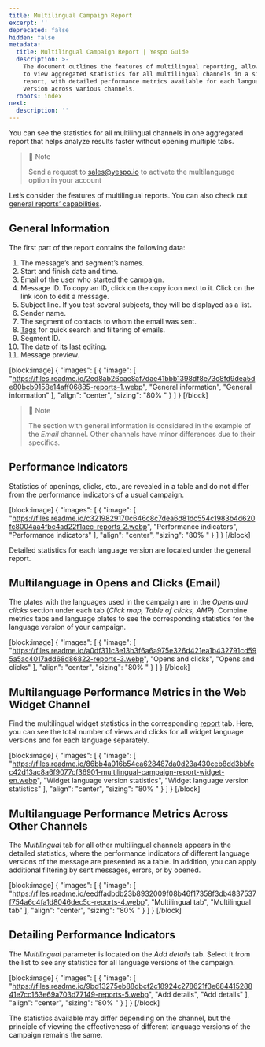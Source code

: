 ```yaml
---
title: Multilingual Campaign Report
excerpt: ''
deprecated: false
hidden: false
metadata:
  title: Multilingual Campaign Report | Yespo Guide
  description: >-
    The document outlines the features of multilingual reporting, allowing users
    to view aggregated statistics for all multilingual channels in a single
    report, with detailed performance metrics available for each language
    version across various channels.
  robots: index
next:
  description: ''
---
```

You can see the statistics for all multilingual channels in one aggregated report that helps analyze results faster without opening multiple tabs.

> 📘 Note
> 
> Send a request to [sales@yespo.io](mailto:sales@yespo.io) to activate the multilanguage option in your account

Let’s consider the features of multilingual reports. You can also check out [general reports’ capabilities](https://docs.yespo.io/docs/campaigns-analytics).

## General Information

The first part of the report contains the following data:

1. The message’s and segment’s names.
2. Start and finish date and time. 
3. Email of the user who started the campaign.
4. Message ID. To copy an ID, click on the copy icon next to it. Click on the link icon to edit a message.
5. Subject line. If you test several subjects, they will be displayed as a list.
6. Sender name.
7. The segment of contacts to whom the email was sent.
8. [Tags](https://docs.yespo.io/docs/how-add-tags) for quick search and filtering of emails.
9. Segment ID.
10. The date of its last editing.
11. Message preview.

[block:image]
{
  "images": [
    {
      "image": [
        "https://files.readme.io/2ed8ab26cae8af7dae41bbb1398df8e73c8fd9dea5de80bcb9158e14aff06885-reports-1.webp",
        "General information",
        "General information"
      ],
      "align": "center",
      "sizing": "80% "
    }
  ]
}
[/block]


> 📘 Note
> 
> The section with general information is considered in the example of the _Email_ channel. Other channels have minor differences due to their specifics.

## Performance Indicators

Statistics of openings, clicks, etc., are revealed in a table and do not differ from the performance indicators of a usual campaign.

[block:image]
{
  "images": [
    {
      "image": [
        "https://files.readme.io/c3219829170c646c8c7dea6d81dc554c1983b4d620fc8004aa4fbc4ad22f1aec-reports-2.webp",
        "Performance indicators",
        "Performance indicators"
      ],
      "align": "center",
      "sizing": "80% "
    }
  ]
}
[/block]


Detailed statistics for each language version are located under the general report.

## Multilanguage in Opens and Clicks (Email)

The plates with the languages used in the campaign are in the _Opens and clicks_ section under each tab (_Click map, Table of clicks, AMP_). Combine metrics tabs and language plates to see the corresponding statistics for the language version of your campaign.

[block:image]
{
  "images": [
    {
      "image": [
        "https://files.readme.io/a0df311c3e13b3f6a6a975e326d421ea1b432791cd595a5ac4017add68d86822-reports-3.webp",
        "Opens and clicks",
        "Opens and clicks"
      ],
      "align": "center",
      "sizing": "80% "
    }
  ]
}
[/block]


## Multilanguage Performance Metrics in the Web Widget Channel

Find the multilingual widget statistics in the corresponding [report](https://docs.yespo.io/docs/widget-analytics) tab. Here, you can see the total number of views and clicks for all widget language versions and for each language separately.

[block:image]
{
  "images": [
    {
      "image": [
        "https://files.readme.io/86bb4a016b54ea628487da0d23a430ceb8dd3bbfcc42d13ac8a6f9077cf36901-multilingual-campaign-report-widget-en.webp",
        "Widget language version statistics",
        "Widget language version statistics"
      ],
      "align": "center",
      "sizing": "80% "
    }
  ]
}
[/block]


## Multilanguage Performance Metrics Across Other Channels

The _Multilingual_ tab for all other multilingual channels appears in the detailed statistics, where the performance indicators of different language versions of the message are presented as a table. In addition, you can apply additional filtering by sent messages, errors, or by opened.

[block:image]
{
  "images": [
    {
      "image": [
        "https://files.readme.io/eedffadbdb23b8932009f08b46f17358f3db4837537f754a6c4fa1d8046dec5c-reports-4.webp",
        "Multilingual tab",
        "Multilingual tab"
      ],
      "align": "center",
      "sizing": "80% "
    }
  ]
}
[/block]


## Detailing Performance Indicators

The _Multilingual_ parameter is located on the _Add details_ tab. Select it from the list to see any statistics for all language versions of the campaign.

[block:image]
{
  "images": [
    {
      "image": [
        "https://files.readme.io/9bd13275eb88dbcf2c18924c278621f3e68441528841e7cc163e69a703d77149-reports-5.webp",
        "Add details",
        "Add details"
      ],
      "align": "center",
      "sizing": "80% "
    }
  ]
}
[/block]


The statistics available may differ depending on the channel, but the principle of viewing the effectiveness of different language versions of the campaign remains the same.